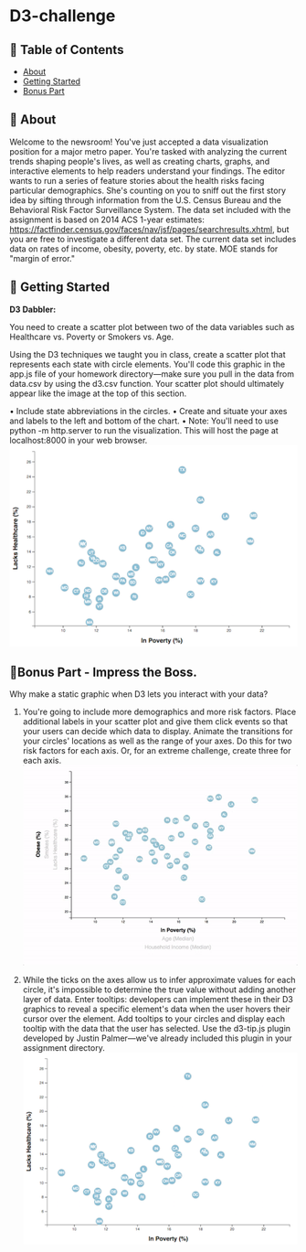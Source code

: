 # D3-challenge


## 📝 Table of Contents

- [About](#about)
- [Getting Started](#getting_started)
- [Bonus Part](#bonus_part)

## 🧐 About <a name = "about"></a>
Welcome to the newsroom! You've just accepted a data visualization position for a major metro paper. You're tasked with analyzing the current trends shaping people's lives, as well as creating charts, graphs, and interactive elements to help readers understand your findings.
The editor wants to run a series of feature stories about the health risks facing particular demographics. She's counting on you to sniff out the first story idea by sifting through information from the U.S. Census Bureau and the Behavioral Risk Factor Surveillance System.
The data set included with the assignment is based on 2014 ACS 1-year estimates: https://factfinder.census.gov/faces/nav/jsf/pages/searchresults.xhtml, but you are free to investigate a different data set. The current data set includes data on rates of income, obesity, poverty, etc. by state. MOE stands for "margin of error."


## 🏁 Getting Started <a name = "getting_started"></a>

**D3 Dabbler:** <br>

You need to create a scatter plot between two of the data variables such as Healthcare vs. Poverty or Smokers vs. Age.

Using the D3 techniques we taught you in class, create a scatter plot that represents each state with circle elements. You'll code this graphic in the app.js file of your homework directory—make sure you pull in the data from data.csv by using the d3.csv function. Your scatter plot should ultimately appear like the image at the top of this section.

•	Include state abbreviations in the circles. 
•	Create and situate your axes and labels to the left and bottom of the chart.
•	Note: You'll need to use python -m http.server to run the visualization. This will host the page at localhost:8000 in your web browser.
![Bar Chart](https://github.com/parastoorazavi/D3-challenge/blob/main/Images/4-scatter.jpg)

## :doughnut:Bonus Part -	Impress the Boss. <a name = "bonus_part"></a>

Why make a static graphic when D3 lets you interact with your data?

1.	You're going to include more demographics and more risk factors. Place additional labels in your scatter plot and give them click events so that your users can decide which data to display. Animate the transitions for your circles' locations as well as the range of your axes. Do this for two risk factors for each axis. Or, for an extreme challenge, create three for each axis.
![Bar Chart](https://github.com/parastoorazavi/D3-challenge/blob/main/Images/7-animated-scatter.gif)

2.	While the ticks on the axes allow us to infer approximate values for each circle, it's impossible to determine the true value without adding another layer of data. Enter tooltips: developers can implement these in their D3 graphics to reveal a specific element's data when the user hovers their cursor over the element. Add tooltips to your circles and display each tooltip with the data that the user has selected. Use the d3-tip.js plugin developed by Justin Palmer—we've already included this plugin in your assignment directory.
![Bar Chart](https://github.com/parastoorazavi/D3-challenge/blob/main/Images/4-scatter.jpg)


